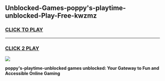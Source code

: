 
## Unblocked-Games-poppy's-playtime-unblocked-Play-Free-kwzmz
<h3>
<a href="https://premium76.site?title=poppy's-playtime-unblocked&ref=23A">CLICK TO PLAY</a></h3>
<hr>

<h3>
<a href="https://premium76.site?title=poppy's-playtime-unblocked&ref=23A">CLICK 2 PLAY</a>
  
</h3>

<a href="https://premium76.site?title=poppy's-playtime-unblocked&ref=23A"><img src="https://clearcache.store/games.png"></a>


**poppy's-playtime-unblocked games unblocked: Your Gateway to Fun and Accessible Online Gaming**
